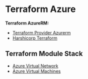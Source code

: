 # Terraform Azure
**Terraform AzureRM:**<br>
* [Terraform Provider Azurerm](https://github.com/terraform-providers/terraform-provider-azurerm/releases)
* [Harshicorp Terraform](https://www.terraform.io/downloads.html)


## Terraform Module Stack
* [Azure Virtual Network](azure-virtual-network)
* [Azure Virtual Machines](azure-virtual-machine)
